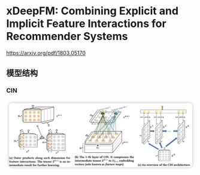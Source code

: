 # xDeepFM: Combining Explicit and Implicit Feature Interactions for Recommender Systems

https://arxiv.org/pdf/1803.05170


## 模型结构



### CIN

![1720618194075](image/README/1720618194075.png)
